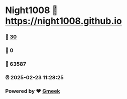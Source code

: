 # Night1008 :link: https://night1008.github.io 
### :page_facing_up: [30](https://night1008.github.io/tag.html) 
### :speech_balloon: 0 
### :hibiscus: 63587 
### :alarm_clock: 2025-02-23 11:28:25 
### Powered by :heart: [Gmeek](https://github.com/Meekdai/Gmeek)
